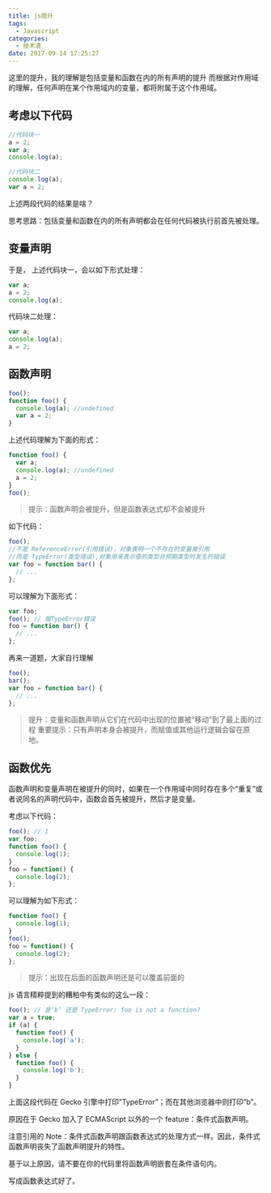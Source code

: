 ```yaml
---
title: js提升
tags:
  - Javascript
categories:
  - 技术渣
date: 2017-09-14 17:25:27
---
```


这里的提升，我的理解是包括变量和函数在内的所有声明的提升
而根据对作用域的理解，任何声明在某个作用域内的变量，都将附属于这个作用域。

## 考虑以下代码

```javascript
//代码块一
a = 2;
var a;
console.log(a);

//代码块二
console.log(a);
var a = 2;
```

上述两段代码的结果是啥？

思考思路：包括变量和函数在内的所有声明都会在任何代码被执行前首先被处理。

## 变量声明

于是， 上述代码块一，会以如下形式处理：

```javascript
var a;
a = 2;
console.log(a);
```

代码块二处理：

```javascript
var a;
console.log(a);
a = 2;
```

## 函数声明

```javascript
foo();
function foo() {
  console.log(a); //undefined
  var a = 2;
}
```

<!-- more -->

上述代码理解为下面的形式：

```javascript
function foo() {
  var a;
  console.log(a); //undefined
  a = 2;
}
foo();
```

> 提示：函数声明会被提升，但是函数表达式却不会被提升

如下代码：

```javascript
foo();
//不是 ReferenceError(引用错误)，对象表明一个不存在的变量被引用
//而是 TypeError(类型错误),对象用来表示值的类型非预期类型时发生的错误
var foo = function bar() {
  // ...
};
```

可以理解为下面形式：

```javascript
var foo;
foo(); // 报TypeError错误
foo = function bar() {
  // ...
};
```

再来一道题，大家自行理解

```javascript
foo();
bar();
var foo = function bar() {
  // ...
};
```

> 提升：变量和函数声明从它们在代码中出现的位置被“移动”到了最上面的过程
> 重要提示：只有声明本身会被提升，而赋值或其他运行逻辑会留在原地。

## 函数优先

函数声明和变量声明在被提升的同时，如果在一个作用域中同时存在多个“重复”或者说同名的声明代码中，函数会首先被提升，然后才是变量。

考虑以下代码：

```javascript
foo(); // 1
var foo;
function foo() {
  console.log(1);
}
foo = function() {
  console.log(2);
};
```

可以理解为如下形式：

```javascript
function foo() {
  console.log(1);
}
foo();
foo = function() {
  console.log(2);
};
```

> 提示：出现在后面的函数声明还是可以覆盖前面的

js 语言精粹提到的糟粕中有类似的这么一段：

```javascript
foo(); // 是‘b’ 还是 TypeError: foo is not a function?
var a = true;
if (a) {
  function foo() {
    console.log('a');
  }
} else {
  function foo() {
    console.log('b');
  }
}
```

上面这段代码在 Gecko 引擎中打印”TypeError”；而在其他浏览器中则打印”b”。

原因在于 Gecko 加入了 ECMAScript 以外的一个 feature：条件式函数声明。

注意引用的 Note：条件式函数声明跟函数表达式的处理方式一样。因此，条件式函数声明丧失了函数声明提升的特性。

基于以上原因，请不要在你的代码里将函数声明嵌套在条件语句内。

写成函数表达式好了。
